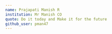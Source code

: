 ```yaml
---
name: Prajapati Manish R
institution: Mr Manish CO
quote: Do it today and Make it for the future
github_user: pman47
---
```

